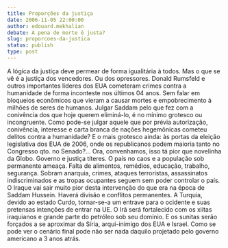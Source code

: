 ```yaml
---
title: Proporções da justiça
date: 2006-11-05 22:00:00
author: edouard.mekhalian
debate: A pena de morte é justa?
slug: proporcoes-da-justica
status: publish 
type: post
---
```


A lógica da justiça deve permear de forma igualitária à todos. Mas o que se vê é a justiça dos vencedores. Ou dos opressores. Donald Rumsfeld e outros importantes líderes dos EUA cometeram crimes contra a humanidade de forma inconteste nos últimos 04 anos. Sem falar em bloqueios econômicos que vieram a causar mortes e empobrecimento à milhões de seres de humanos.
Julgar Saddam pelo que fez com a conivência dos que hoje querem eliminá-lo, é no mínimo grotesco ou incongruente. Como pode-se julgar aquele que por prévia autorização, conivência, interesse e carta branca de nações hegemônicas cometeu delitos contra a humanidade? E o mais grotesco ainda: às portas da eleição legislativa dos EUA de 2006, onde os republicanos podem maioria tanto no Congresso qto. no Senado?...
Ora, convenhamos, isso tá pior que novelinha da Globo. Governo e justiça títeres. O país no caos e a população sob permanente ameaça. Falta de alimentos, remédios, educação, trabalho, segurança.
Sobram anarquia, crimes, ataques terroristas, assassinatos indiscriminados e as tropas ocupantes seguem sem poder controlar o país.
O Iraque vai sair muito pior desta intervenção do que era na época de Saddam Hussein. Haverá divisão e conflitos permanentes. A Turquia, devido ao estado Curdo, tornar-se-a um entrave para o ocidente e suas pretensas intenções de entrar na UE. O Irã será fortalecido com os xiitas iraquianos e grande parte do petróleo sob seu domínio. E os sunitas serão forçados a se aproximar da Síria, arqui-inimigo dos EUA e Israel.
Como se pode ver o cenário final pode não ser nada daquilo projetado pelo governo americano a 3 anos atrás.
